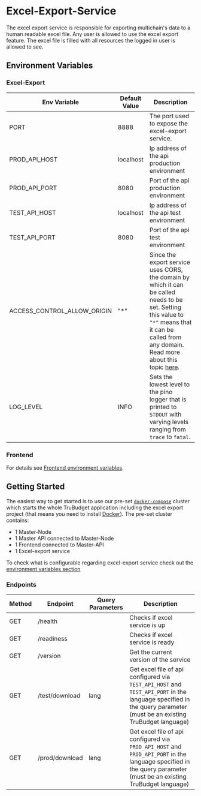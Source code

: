 # Excel-Export-Service

The excel export service is responsible for exporting multichain's data to a human readable excel file. Any user is allowed to use the excel export feature. The excel file is filled with all resources the logged in user is allowed to see.

## Environment Variables

### Excel-Export

| Env Variable                | Default Value | Description                                                                                                                                                                                                                                                   |
| --------------------------- | ------------- | ------------------------------------------------------------------------------------------------------------------------------------------------------------------------------------------------------------------------------------------------------------- |
| PORT                        | 8888          | The port used to expose the excel-export service.                                                                                                                                                                                                             |
| PROD_API_HOST               | localhost     | Ip address of the api production environment                                                                                                                                                                                                                  |
| PROD_API_PORT               | 8080          | Port of the api production environment                                                                                                                                                                                                                        |
| TEST_API_HOST               | localhost     | Ip address of the api test environment                                                                                                                                                                                                                        |
| TEST_API_PORT               | 8080          | Port of the api test environment                                                                                                                                                                                                                              |
| ACCESS_CONTROL_ALLOW_ORIGIN | "\*"          | Since the export service uses CORS, the domain by which it can be called needs to be set. Setting this value to `"*"` means that it can be called from any domain. Read more about this topic [here](https://developer.mozilla.org/en-US/docs/Web/HTTP/CORS). |
| LOG_LEVEL                   | INFO          | Sets the lowest level to the pino logger that is printed to `STDOUT` with varying levels ranging from `trace` to `fatal`.                                                                                                                                     |

### Frontend

For details see [Frontend environment variables](../frontend/README.md#excel-export-service).

## Getting Started

The easiest way to get started is to use our pre-set [`docker-compose`](./docker-compose.yaml) cluster which starts the whole TruBudget application including the excel export project (that means you need to install [Docker](https://www.docker.com/community-edition#/download)).
The pre-set cluster contains:

- 1 Master-Node
- 1 Master API connected to Master-Node
- 1 Frontend connected to Master-API
- 1 Excel-export service

To check what is configurable regarding excel-export service check out the [environment variables section](#environment-variables)

### Endpoints

| Method | Endpoint       | Query Parameters | Description                                                                                                                                                        |
| ------ | -------------- | ---------------- | ------------------------------------------------------------------------------------------------------------------------------------------------------------------ |
| GET    | /health        |                  | Checks if excel service is up                                                                                                                                      |
| GET    | /readiness     |                  | Checks if excel service is ready                                                                                                                                   |
| GET    | /version       |                  | Get the current version of the service                                                                                                                             |
| GET    | /test/download | lang             | Get excel file of api configured via `TEST_API_HOST` and `TEST_API_PORT` in the language specified in the query parameter (must be an existing TruBudget language) |
| GET    | /prod/download | lang             | Get excel file of api configured via `PROD_API_HOST` and `PROD_API_PORT` in the language specified in the query parameter (must be an existing TruBudget language) |
